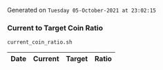 Generated on `Tuesday 05-October-2021 at 23:02:15`

### Current to Target Coin Ratio
`current_coin_ratio.sh`

Date|Current|Target|Ratio
---|---|---|---
